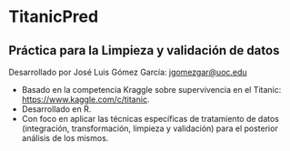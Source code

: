 # TitanicPred
## Práctica para la Limpieza y validación de datos

Desarrollado por José Luis Gómez García: <jgomezgar@uoc.edu>

- Basado en la competencia Kraggle sobre supervivencia en el Titanic: https://www.kaggle.com/c/titanic.
- Desarrollado en R.
- Con foco en aplicar las técnicas específicas de tratamiento de datos (integración, transformación, limpieza y validación) para el posterior análisis de los mismos.
